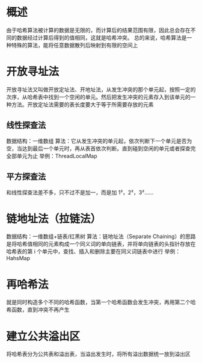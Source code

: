 # 概述
由于哈希算法被计算的数据是无限的，而计算后的结果范围有限，因此总会存在不同的数据经过计算后得到的值相同，这就是哈希冲突。
总的来说，哈希算法是一种特殊的算法，能将任意数据散列后映射到有限的空间上

# 开放寻址法
开放寻址法又叫做开放定址法、开地址法，从发生冲突的那个单元起，按照一定的次序，从哈希表中找到一个空闲的单元。然后把发生冲突的元素存入到该单元的一种方法。开放定址法需要的表长度要大于等于所需要存放的元素
## 线性探查法
数据结构：一维数组
算法：它从发生冲突的单元起，依次判断下一个单元是否为空，当达到最后一个单元时，再从表首依次判断。直到碰到空闲的单元或者探查完全部单元为止
举例：ThreadLocalMap
## 平方探查法
和线性探查法差不多，只不过不是加一，而是加 1²，2²，3²……

# 链地址法（拉链法）
数据结构：一维数组+链表/红黑树
算法：链地址法（Separate Chaining）的思路是将哈希值相同的元素构成一个同义词的单向链表，并将单向链表的头指针存放在哈希表的第 i 个单元中，查找、插入和删除主要在同义词链表中进行
举例：HahsMap

# 再哈希法
就是同时构造多个不同的哈希函数，当第一个哈希函数会发生冲突，再用第二个哈希函数，直到冲突不再产生

# 建立公共溢出区
将哈希表分为公共表和溢出表，当溢出发生时，将所有溢出数据统一放到溢出区


